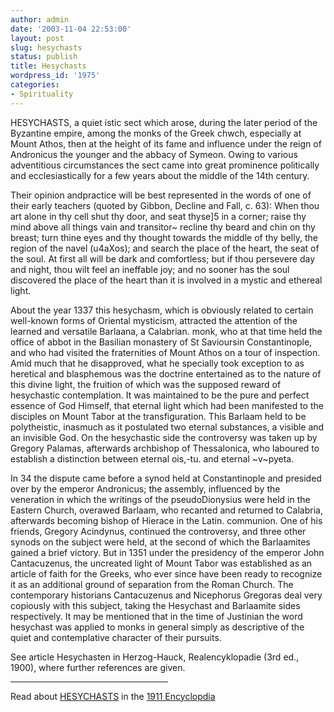 ```yaml
---
author: admin
date: '2003-11-04 22:53:00'
layout: post
slug: hesychasts
status: publish
title: Hesychasts
wordpress_id: '1975'
categories:
- Spirituality
---
```

HESYCHASTS, a quiet istic sect which arose, during the later period of the Byzantine empire, among the monks of the Greek chwch, especially at Mount Athos, then at the height of its fame and influence under the reign of Andronicus the younger and the abbacy of Symeon. Owing to various adventitious circumstances the sect came into great prominence politically and ecclesiastically for a few years about the middle of the 14th century.

Their opinion andpractice will be best represented in the words of one of their early teachers (quoted by Gibbon, Decline and Fall, c. 63): When thou art alone in thy cell shut thy door, and seat thyse]5 in a corner; raise thy mind above all things vain and transitor~ recline thy beard and chin on thy breast; turn thine eyes and thy thought towards the middle of thy belly, the region of the navel (u4aXos); and search the place of the heart, the seat of the soul. At first all will be dark and comfortless; but if thou persevere day and night, thou wilt feel an ineffable joy; and no sooner has the soul discovered the place of the heart than it is involved in a mystic and ethereal light.

About the year 1337 this hesychasm, which is obviously related to certain well-known forms of Oriental mysticism, attracted the attention of the learned and versatile Barlaana, a Calabrian. monk, who at that time held the office of abbot in the Basilian monastery of St Savioursin Constantinople, and who had visited the fraternities of Mount Athos on a tour of inspection. Amid much that he disapproved, what he specially took exception to as heretical and blasphemous was the doctrine entertained as to the nature of this divine light, the fruition of which was the supposed reward of hesychastic contemplation. It was maintained to be the pure and perfect essence of God Himself, that eternal light which had been manifested to the disciples on Mount Tabor at the transfiguration. This Barlaam held to be polytheistic, inasmuch as it postulated two eternal substances, a visible and an invisible God. On the hesychastic side the controversy was taken up by Gregory Palamas, afterwards archbishop of Thessalonica, who laboured to establish a distinction between eternal ois,-tu. and eternal ~v~pyeta.

In 34 the dispute came before a synod held at Constantinople and presided over by the emperor Andronicus; the assembly, influenced by the veneration in which the writings of the pseudoDionysius were held in the Eastern Church, overawed Barlaam, who recanted and returned to Calabria, afterwards becoming bishop of Hierace in the Latin. communion. One of his friends, Gregory Acindynus, continued the controversy, and three other synods on the subject were held, at the second of which the Barlaamites gained a brief victory. But in 1351 under the presidency of the emperor John Cantacuzenus, the uncreated light of Mount Tabor was established as an article of faith for the Greeks, who ever since have been ready to recognize it as an additional ground of separation from the Roman Church. The contemporary historians Cantacuzenus and Nicephorus Gregoras deal very copiously with this subject, taking the Hesychast and Barlaamite sides respectively. It may be mentioned that in the time of Justinian the word hesychast was applied to monks in general simply as descriptive of the quiet and contemplative character of their pursuits.

See article Hesychasten in Herzog-Hauck, Realencyklopadie (3rd ed., 1900), where further references are given.

<hr width="50%" />Read about <a href="http://www.1911encyclopedia.org/H/HE/HESYCHASTS.htm">HESYCHASTS</a> in the <a href="http://www.1911encyclopedia.org/">1911 Encyclopdia</a>
